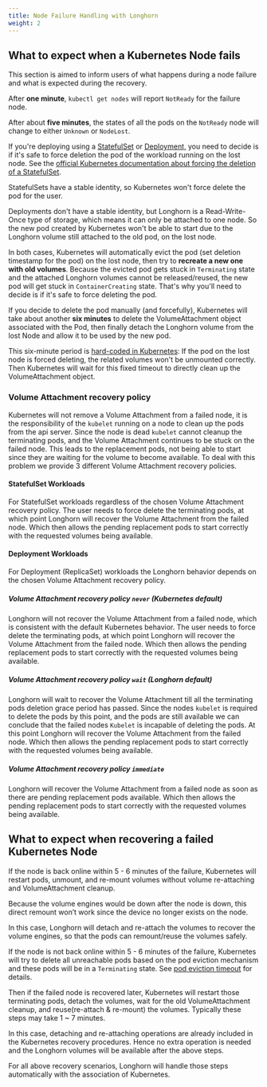 ```yaml
---
title: Node Failure Handling with Longhorn
weight: 2
---
```


## What to expect when a Kubernetes Node fails

This section is aimed to inform users of what happens during a node failure and what is expected during the recovery.

After **one minute**, `kubectl get nodes` will report `NotReady` for the failure node.

After about **five minutes**, the states of all the pods on the `NotReady` node will change to either `Unknown` or `NodeLost`.

If you're deploying using a [StatefulSet](https://kubernetes.io/docs/concepts/workloads/controllers/statefulset/) or [Deployment,](https://kubernetes.io/docs/concepts/workloads/controllers/deployment/) you need to decide is if it's safe to force deletion the pod of the workload running on the lost node. See the [official Kubernetes documentation about forcing the deletion of a StatefulSet](https://kubernetes.io/docs/tasks/run-application/force-delete-stateful-set-pod/).

StatefulSets have a stable identity, so Kubernetes won't force delete the pod for the user.

Deployments don't have a stable identity, but Longhorn is a Read-Write-Once type of storage, which means it can only be attached to one node. So the new pod created by Kubernetes won't be able to start due to the Longhorn volume still attached to the old pod, on the lost node.

In both cases, Kubernetes will automatically evict the pod (set deletion timestamp for the pod) on the lost node, then try to **recreate a new one with old volumes**. Because the evicted pod gets stuck in `Terminating` state and the attached Longhorn volumes cannot be released/reused, the new pod will get stuck in `ContainerCreating` state. That's why you'll need to decide is if it's safe to force deleting the pod.

If you decide to delete the pod manually (and forcefully), Kubernetes will take about another **six minutes** to delete the VolumeAttachment object associated with the Pod, then finally detach the Longhorn volume from the lost Node and allow it to be used by the new pod.

This six-minute period is [hard-coded in Kubernetes](https://github.com/kubernetes/kubernetes/blob/5e31799701123c50025567b8534e1a62dbc0e9f6/pkg/controller/volume/attachdetach/attach_detach_controller.go#L95): If the pod on the lost node is forced deleting, the related volumes won't be unmounted correctly. Then Kubernetes will wait for this fixed timeout to directly clean up the VolumeAttachment object.

### Volume Attachment recovery policy

Kubernetes will not remove a Volume Attachment from a failed node,
it is the responsibility of the `kubelet` running on a node to clean up the pods from the api server.
Since the node is dead `kubelet` cannot cleanup the terminating pods,
and the Volume Attachment continues to be stuck on the failed node.
This leads to the replacement pods, not being able to start since they are waiting for the volume to become available.
To deal with this problem we provide 3 different Volume Attachment recovery policies.

#### StatefulSet Workloads
For StatefulSet workloads regardless of the chosen Volume Attachment recovery policy.
The user needs to force delete the terminating pods, at which point Longhorn will recover the Volume Attachment from the failed node.
Which then allows the pending replacement pods to start correctly with the requested volumes being available.

#### Deployment Workloads
For Deployment (ReplicaSet) workloads the Longhorn behavior depends on the chosen Volume Attachment recovery policy.

##### Volume Attachment recovery policy `never` *(Kubernetes default)*
Longhorn will not recover the Volume Attachment from a failed node, which is consistent with the default Kubernetes behavior.
The user needs to force delete the terminating pods, at which point Longhorn will recover the Volume Attachment from the failed node.
Which then allows the pending replacement pods to start correctly with the requested volumes being available.

##### Volume Attachment recovery policy `wait` *(Longhorn default)*
Longhorn will wait to recover the Volume Attachment till all the terminating pods deletion grace period has passed.
Since the nodes `kubelet` is required to delete the pods by this point, and the pods are still available we can conclude that the failed nodes `Kubelet` is incapable of deleting the pods.
At this point Longhorn will recover the Volume Attachment from the failed node.
Which then allows the pending replacement pods to start correctly with the requested volumes being available.

##### Volume Attachment recovery policy `immediate`
Longhorn will recover the Volume Attachment from a failed node as soon as there are pending replacement pods available.
Which then allows the pending replacement pods to start correctly with the requested volumes being available.

## What to expect when recovering a failed Kubernetes Node

If the node is back online within 5 - 6 minutes of the failure, Kubernetes will restart pods, unmount, and re-mount volumes without volume re-attaching and VolumeAttachment cleanup.

Because the volume engines would be down after the node is down, this direct remount won’t work since the device no longer exists on the node.

In this case, Longhorn will detach and re-attach the volumes to recover the volume engines, so that the pods can remount/reuse the volumes safely.

If the node is not back online within 5 - 6 minutes of the failure, Kubernetes will try to delete all unreachable pods based on the pod eviction mechanism and these pods will be in a `Terminating` state. See [pod eviction timeout](https://kubernetes.io/docs/concepts/architecture/nodes/#condition) for details.

Then if the failed node is recovered later, Kubernetes will restart those terminating pods, detach the volumes, wait for the old VolumeAttachment cleanup, and reuse(re-attach & re-mount) the volumes. Typically these steps may take 1 ~ 7 minutes.

In this case, detaching and re-attaching operations are already included in the Kubernetes recovery procedures. Hence no extra operation is needed and the Longhorn volumes will be available after the above steps.

For all above recovery scenarios, Longhorn will handle those steps automatically with the association of Kubernetes.
